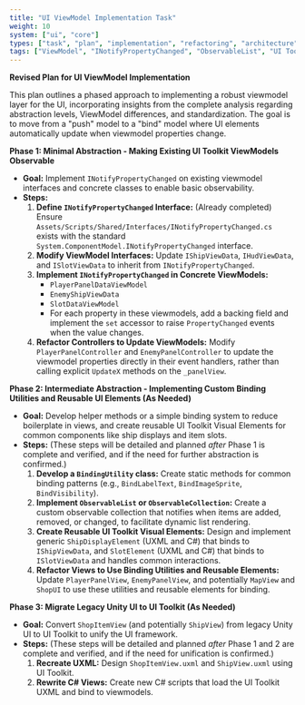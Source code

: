 ```yaml
---
title: "UI ViewModel Implementation Task"
weight: 10
system: ["ui", "core"]
types: ["task", "plan", "implementation", "refactoring", "architecture"]
tags: ["ViewModel", "INotifyPropertyChanged", "ObservableList", "UI Toolkit", "PlayerPanelDataViewModel", "EnemyShipViewData", "SlotDataViewModel", "BindingUtility", "UXML"]
---
```


**Revised Plan for UI ViewModel Implementation**

This plan outlines a phased approach to implementing a robust viewmodel layer for the UI, incorporating insights from the complete analysis regarding abstraction levels, ViewModel differences, and standardization. The goal is to move from a "push" model to a "bind" model where UI elements automatically update when viewmodel properties change.

**Phase 1: Minimal Abstraction - Making Existing UI Toolkit ViewModels Observable**

*   **Goal:** Implement `INotifyPropertyChanged` on existing viewmodel interfaces and concrete classes to enable basic observability.
*   **Steps:**
    1.  **Define `INotifyPropertyChanged` Interface:** (Already completed) Ensure `Assets/Scripts/Shared/Interfaces/INotifyPropertyChanged.cs` exists with the standard `System.ComponentModel.INotifyPropertyChanged` interface.
    2.  **Modify ViewModel Interfaces:** Update `IShipViewData`, `IHudViewData`, and `ISlotViewData` to inherit from `INotifyPropertyChanged`.
    3.  **Implement `INotifyPropertyChanged` in Concrete ViewModels:**
        *   `PlayerPanelDataViewModel`
        *   `EnemyShipViewData`
        *   `SlotDataViewModel`
        *   For each property in these viewmodels, add a backing field and implement the `set` accessor to raise `PropertyChanged` events when the value changes.
    4.  **Refactor Controllers to Update ViewModels:** Modify `PlayerPanelController` and `EnemyPanelController` to update the viewmodel properties directly in their event handlers, rather than calling explicit `UpdateX` methods on the `_panelView`.

**Phase 2: Intermediate Abstraction - Implementing Custom Binding Utilities and Reusable UI Elements (As Needed)**

*   **Goal:** Develop helper methods or a simple binding system to reduce boilerplate in views, and create reusable UI Toolkit Visual Elements for common components like ship displays and item slots.
*   **Steps:** (These steps will be detailed and planned *after* Phase 1 is complete and verified, and if the need for further abstraction is confirmed.)
    1.  **Develop a `BindingUtility` class:** Create static methods for common binding patterns (e.g., `BindLabelText`, `BindImageSprite`, `BindVisibility`).
    2.  **Implement `ObservableList` or `ObservableCollection`:** Create a custom observable collection that notifies when items are added, removed, or changed, to facilitate dynamic list rendering.
    3.  **Create Reusable UI Toolkit Visual Elements:** Design and implement generic `ShipDisplayElement` (UXML and C#) that binds to `IShipViewData`, and `SlotElement` (UXML and C#) that binds to `ISlotViewData` and handles common interactions.
    4.  **Refactor Views to Use Binding Utilities and Reusable Elements:** Update `PlayerPanelView`, `EnemyPanelView`, and potentially `MapView` and `ShopUI` to use these utilities and reusable elements for binding.

**Phase 3: Migrate Legacy Unity UI to UI Toolkit (As Needed)**

*   **Goal:** Convert `ShopItemView` (and potentially `ShipView`) from legacy Unity UI to UI Toolkit to unify the UI framework.
*   **Steps:** (These steps will be detailed and planned *after* Phase 1 and 2 are complete and verified, and if the need for unification is confirmed.)
    1.  **Recreate UXML:** Design `ShopItemView.uxml` and `ShipView.uxml` using UI Toolkit.
    2.  **Rewrite C# Views:** Create new C# scripts that load the UI Toolkit UXML and bind to viewmodels.
